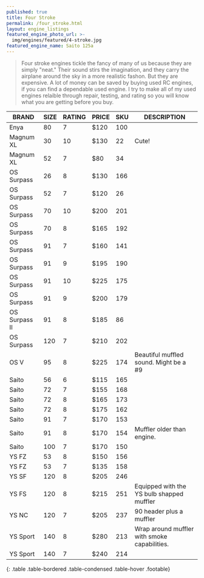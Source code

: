 ```yaml
---
published: true
title: Four Stroke
permalink: /four_stroke.html
layout: engine_listings
featured_engine_photo_url: >-
  img/engines/featured/4-stroke.jpg
featured_engine_name: Saito 125a
---
```
















> Four stroke engines tickle the fancy of many of us because they are simply "neat." Their sound stirs the imagination, and they carry the airplane around the sky in a more realistic fashon.  But they are expensive.  A lot of money can be saved by buying used RC engines, if you can find a dependable used engine. I try to make all of my used engines relaible through repair, testing, and rating so you will know what you are getting before you buy.

BRAND             | SIZE  | RATING | PRICE | SKU   | DESCRIPTION
------------------|-------|--------|-------|-------|---------------------
Enya              | 80    | 7      | $120  | 100   |
Magnum XL         | 30    | 10     | $130  | 22    | Cute!
Magnum XL         | 52    | 7      | $80   | 34    |  
OS Surpass        | 26    | 8      | $130  | 166   |
OS Surpass        | 52    | 7      | $120  | 26    |
OS Surpass        | 70    | 10     | $200  | 201   |
OS Surpass        | 70    | 8      | $165  | 192   |
OS Surpass        | 91    | 7      | $160  | 141   |
OS Surpass        | 91    | 9      | $195  | 190   |
OS Surpass        | 91    | 10     | $225  | 175   |
OS Surpass        | 91    | 9      | $200  | 179   |
OS Surpass II     | 91    | 8      | $185  | 86    |
OS Surpass        | 120   | 7      | $210  | 202   |
OS V              | 95    | 8      | $225  | 174   | Beautiful muffled sound. Might be a #9
Saito             | 56    | 6      | $115  | 165   | 
Saito             | 72    | 7      | $155  | 168   |
Saito             | 72    | 8      | $165  | 173   |  
Saito             | 72    | 8      | $175  | 162   |
Saito             | 91    | 7      | $170  | 153   |
Saito             | 91    | 8      | $170  | 154   | Muffler older than engine.
Saito             | 100   | 7      | $170  | 150   |
YS FZ             | 53    | 8      | $150  | 156   | 
YS FZ             | 53    | 7      | $135  | 158   | 
YS SF             | 120   | 8      | $205  | 246   |                                      
YS FS             | 120   | 8      | $215  | 251   | Equipped with the YS bulb shapped muffler
YS NC             | 120   | 7      | $205  | 237   | 90 header plus a muffler
YS Sport          | 140   | 8      | $280  | 213   | Wrap around muffler with smoke capabilities.
YS Sport          | 140   | 7      | $240  | 214   |                                      
{: .table .table-bordered .table-condensed .table-hover .footable}
